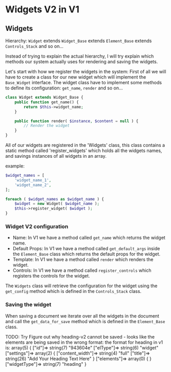 # Widgets V2 in V1

## Widgets
Hierarchy: `Widget` extends `Widget_Base` extends `Element_Base` extends `Controls_Stack` and so on...

Instead of trying to explain the actual hierarchy, I will try explain which methods our system actually uses for rendering and 
saving the widgets.

Let's start with how we register the widgets in the system:
First of all we will have to create a class for our new widget which will implement the `Base_Widget` interface.
The widget class have to implement some methods to define its configuration: `get_name`, `render` and so on...

```php
class Widget extends Widget_Base {
	public function get_name() {
		return $this->widget_name;
	}

	public function render( $instance, $content = null ) {
		// Render the widget
	}
}
```

All of our widgets are registered in the 'Widgets' class, this class contains a static method called 'register_widgets' which
holds all the widgets names, and savings instances of all widgets in an array.

example:
```php
$widget_names = [
	'widget_name_1',
	'widget_name_2',
];

foreach ( $widget_names as $widget_name ) {
	$widget = new Widget( $widget_name );
	$this->register_widget( $widget );
}
```

### Widget V2 configuration
- Name: 
	In V1 we have a method called `get_name` which returns the widget name.
- Default Props:
	In V1 we have a method called `get_default_args` inside the `Element_Base` class which returns the default props for the widget.
- Template:
	In V1 we have a method called `render` which renders the widget.
- Controls:
	In V1 we have a method called `register_controls` which registers the controls for the widget.

The `Widgets` class will retrieve the configuration for the widget using the `get_config` method which is defined in the `Controls_Stack` class.


### Saving the widget
When saving a document we iterate over all the widgets in the document and call the `get_data_for_save` method which is defined in the `Element_Base` class. 


TODO: Try Figure out why heading-v2 cannot be saved - looks like the elements are being saved in the wrong format:
the format for heading in v1 is:
array(5) {
	["id"]=>
	string(7) "943604e"
	["elType"]=>
	string(6) "widget"
	["settings"]=>
	array(2) {
	["content_width"]=>
	string(4) "full"
	["title"]=>
	string(26) "Add Your Heading Text Here"
	}
	["elements"]=>
	array(0) {
	}
	["widgetType"]=>
	string(7) "heading"
}

